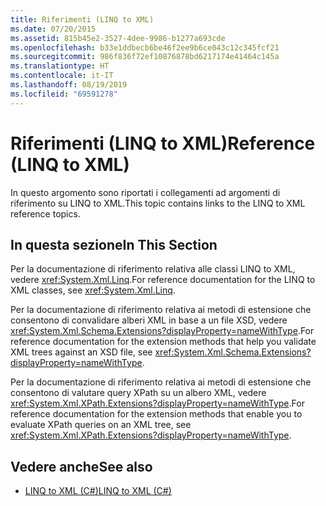 ```yaml
---
title: Riferimenti (LINQ to XML)
ms.date: 07/20/2015
ms.assetid: 815b45e2-3527-4dee-9986-b1277a693cde
ms.openlocfilehash: b33e1ddbecb6be46f2ee9b6ce043c12c345fcf21
ms.sourcegitcommit: 986f836f72ef10876878bd6217174e41464c145a
ms.translationtype: HT
ms.contentlocale: it-IT
ms.lasthandoff: 08/19/2019
ms.locfileid: "69591278"
---
```

# <a name="reference-linq-to-xml"></a><span data-ttu-id="85e5a-102">Riferimenti (LINQ to XML)</span><span class="sxs-lookup"><span data-stu-id="85e5a-102">Reference (LINQ to XML)</span></span>
<span data-ttu-id="85e5a-103">In questo argomento sono riportati i collegamenti ad argomenti di riferimento su LINQ to XML.</span><span class="sxs-lookup"><span data-stu-id="85e5a-103">This topic contains links to the LINQ to XML reference topics.</span></span>  
  
## <a name="in-this-section"></a><span data-ttu-id="85e5a-104">In questa sezione</span><span class="sxs-lookup"><span data-stu-id="85e5a-104">In This Section</span></span>  
 <span data-ttu-id="85e5a-105">Per la documentazione di riferimento relativa alle classi LINQ to XML, vedere <xref:System.Xml.Linq>.</span><span class="sxs-lookup"><span data-stu-id="85e5a-105">For reference documentation for the LINQ to XML classes, see <xref:System.Xml.Linq>.</span></span>  
  
 <span data-ttu-id="85e5a-106">Per la documentazione di riferimento relativa ai metodi di estensione che consentono di convalidare alberi XML in base a un file XSD, vedere <xref:System.Xml.Schema.Extensions?displayProperty=nameWithType>.</span><span class="sxs-lookup"><span data-stu-id="85e5a-106">For reference documentation for the extension methods that help you validate XML trees against an XSD file, see <xref:System.Xml.Schema.Extensions?displayProperty=nameWithType>.</span></span>  
  
 <span data-ttu-id="85e5a-107">Per la documentazione di riferimento relativa ai metodi di estensione che consentono di valutare query XPath su un albero XML, vedere <xref:System.Xml.XPath.Extensions?displayProperty=nameWithType>.</span><span class="sxs-lookup"><span data-stu-id="85e5a-107">For reference documentation for the extension methods that enable you to evaluate XPath queries on an XML tree, see <xref:System.Xml.XPath.Extensions?displayProperty=nameWithType>.</span></span>  
  
## <a name="see-also"></a><span data-ttu-id="85e5a-108">Vedere anche</span><span class="sxs-lookup"><span data-stu-id="85e5a-108">See also</span></span>

- [<span data-ttu-id="85e5a-109">LINQ to XML (C#)</span><span class="sxs-lookup"><span data-stu-id="85e5a-109">LINQ to XML (C#)</span></span>](./linq-to-xml-overview.md)
